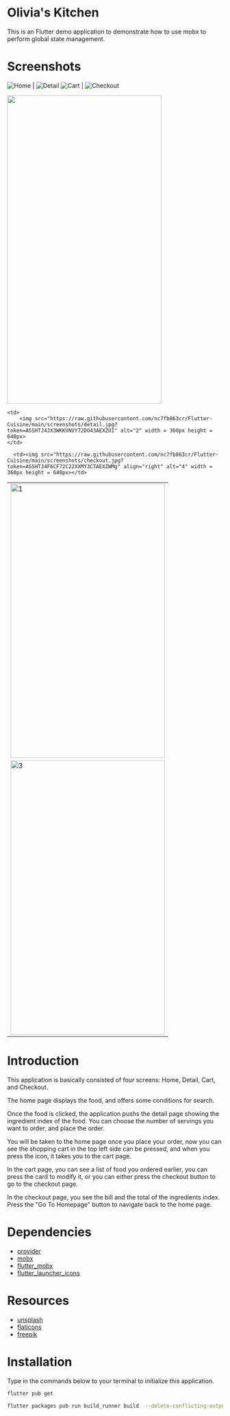 # Olivia's Kitchen
This is an Flutter demo application to demonstrate how to use mobx to perform global state management.

# Screenshots
![Home](https://raw.githubusercontent.com/nc7fb863cr/Flutter-Cuisine/main/screenshots/home.jpg?token=ASSHTJZTXTYB3J6Y77JZCRLAEXZSA) | ![Detail](https://raw.githubusercontent.com/nc7fb863cr/Flutter-Cuisine/main/screenshots/detail.jpg?token=ASSHTJ4JX3WKKVNVY72DO43AEXZUI)
![Cart](https://raw.githubusercontent.com/nc7fb863cr/Flutter-Cuisine/main/screenshots/cart.jpg?token=ASSHTJZDCCM66VR55BTGBHDAEX2QA) | ![Checkout](https://raw.githubusercontent.com/nc7fb863cr/Flutter-Cuisine/main/screenshots/checkout.jpg?token=ASSHTJ4OGHKISJAM6SUDOADAEX2RK)

<img src="screenshots/home.jpg" width="360" height="720">

<table>
  <tr>
    <td> 
        <img src="https://raw.githubusercontent.com/nc7fb863cr/Flutter-Cuisine/main/screenshots/home.jpg?token=ASSHTJZTXTYB3J6Y77JZCRLAEXZSA" alt="1" width ="360px" height="640px">
    </td>

    <td>
        <img src="https://raw.githubusercontent.com/nc7fb863cr/Flutter-Cuisine/main/screenshots/detail.jpg?token=ASSHTJ4JX3WKKVNVY72DO43AEXZUI" alt="2" width = 360px height = 640px>
    </td>
  </tr> 
  <tr>
      <td><img src="https://raw.githubusercontent.com/nc7fb863cr/Flutter-Cuisine/main/screenshots/cart.jpg?token=ASSHTJ2HAB3H4G5OUXDKE7TAEXZVM" alt="3" width = 360px height = 640px></td>

      <td><img src="https://raw.githubusercontent.com/nc7fb863cr/Flutter-Cuisine/main/screenshots/checkout.jpg?token=ASSHTJ4F6CF72C22XXMY3CTAEXZWMg" align="right" alt="4" width = 360px height = 640px></td>
  </tr>
</table>

# Introduction
This application is basically consisted of four screens: Home, Detail, Cart, and Checkout.<br>

The home page displays the food, and offers some conditions for search.<br>

Once the food is clicked, the application pushs the detail page showing the ingredient index of the food. You can choose the number of servings you want to order, and place the order.<br>

You will be taken to the home page once you place your order, now you can see the shopping cart in the top left side can be pressed, and when you press the icon, it takes you to the cart page.<br>

In the cart page, you can see a list of food you ordered earlier, you can press the card to modify it, or you can either press the checkout button to go to the checkout page.<br>

In the checkout page, you see the bill and the total of the ingredients index. Press the "Go To Homepage" button to navigate back to the home page.<br>

# Dependencies
 - [provider](https://pub.dev/packages/provider)
 - [mobx](https://pub.dev/packages/mobx)
 - [flutter_mobx](https://pub.dev/packages/flutter_mobx)
 - [flutter_launcher_icons](https://pub.dev/packages/flutter_launcher_icons)

# Resources
 - [unsplash](https://unsplash.com/s/photos/unleash)
 - [flaticons](https://www.flaticon.com/)
 - [freepik](https://www.freepik.com/)

# Installation
Type in the commands below to your terminal to initialize this application.

```bash
flutter pub get
```

```bash
flutter packages pub run build_runner build  --delete-conflicting-outputs
```



